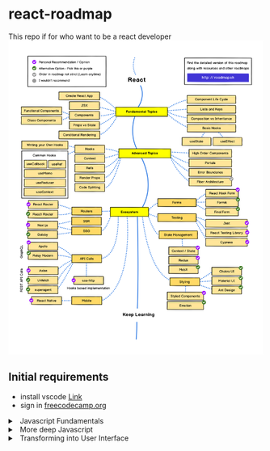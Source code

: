 # react-roadmap
This repo if for who want to be a react developer
![React Roadmap](img/frontend.png)


## Initial requirements
 - install vscode [Link](https://code.visualstudio.com/)
 - sign in [freecodecamp.org](https://www.freecodecamp.org/learn/)


<details>
<summary>
<a class="btnfire small stroke"><em class="fas fa-chevron-circle-down"></em>&nbsp;&nbsp;Javascript Fundamentals</a>    
</summary>

### 🔰 Introduction
 - [An Introduction to JavaScript](https://javascript.info/intro)
 - [Developer console](https://javascript.info/devtools)
 - [Hello world](https://javascript.info/hello-world)


### 🔰 JavaScript Fundamentals
 - [Variables](https://javascript.info/variables)
 - [Data types](https://javascript.info/types)
 - [Interaction: alert, prompt, confirm](https://javascript.info/alert-prompt-confirm)
 - [Basic operators, maths](https://javascript.info/operators)
 - [Comparisons](https://javascript.info/comparison)
 - **[Homework](javascript/homework/javascript_fundamentals.md)**


### 🔰 Operators
 - [Conditional branching: if, '?'](https://javascript.info/ifelse)
 - [Logical operators](https://javascript.info/logical-operators)
 - [Nullish coalescing operator '??'](https://javascript.info/nullish-coalescing-operator)
 - [Loops: while and for](https://javascript.info/while-for)
 - [The "switch" statement](https://javascript.info/switch)
  - **[Homework](javascript/homework/operators.md)**


### 🔰 Data types
 - [Primitives](https://javascript.info/primitives-methods)
 - [Numbers](https://javascript.info/number)
 - [Strings](https://javascript.info/string)
 - [Arrays](https://javascript.info/array)
 - [Array methods](https://javascript.info/array-methods)
 - [Destructuring methods](https://javascript.info/destructuring-assignment)

### 🔰 Functions
 - [Functions](https://javascript.info/function-basics)
 - [Function expressions](https://javascript.info/function-expressions)
 - [Arrow functions, the basics](https://javascript.info/arrow-functions-basics)
 - [The "new Function" syntax](https://javascript.info/new-function)
 - [Decorators and forwarding, call/apply](https://javascript.info/call-apply-decorators)
 - [Function binding](https://javascript.info/bind)
 - **[Homework](javascript/homework/functions.md)**


### 🔰 Objects
 - [Objects](https://javascript.info/object)
 - [Primitives](https://javascript.info/primitives-methods)
 - [Reference Type](https://javascript.info/reference-type)
 - [Object references and copying](https://javascript.info/object-copy)
 - [Object keys](https://javascript.info/keys-values-entries)
 - [Garbage collection](https://javascript.info/garbage-collection)
 - [Object methods, "this"](https://javascript.info/object-methods)
 - [Constructor, operator "new"](https://javascript.info/constructor-new)
 - [Optional chaining '?'](https://javascript.info/optional-chaining)
 - [JSON](https://javascript.info/json)
 - 
 - **[Homework](javascript/homework/objects.md)**

### 🔰 Additional topics part one
 - [Rest parameters and spread syntax](https://javascript.info/rest-parameters-spread)
 - [Data time](https://javascript.info/date)
 - [Variable scope, closure](https://javascript.info/closure)
 - [Global object](https://javascript.info/global-object)
 - [Scheduling: setTimeout and setInterval](https://javascript.info/settimeout-setinterval)
 - [Arrow functions revisited](https://javascript.info/arrow-functions)

### 🔰 Main Concepts
- [Hello World](https://reactjs.org/docs/hello-world.html)
- [Introducing JSX](https://reactjs.org/docs/introducing-jsx.html)
- [Rendering Elements](https://reactjs.org/docs/rendering-elements.html)
- [Components and Props](https://reactjs.org/docs/components-and-props.html)
- [State and Lifecycle](https://reactjs.org/docs/state-and-lifecycle.html)
- [ Handling Events](https://reactjs.org/docs/handling-events.html)
- [Conditional Rendering](https://reactjs.org/docs/conditional-rendering.html)
- [Lists and Keys](https://reactjs.org/docs/lists-and-keys.html)
- [Forms](https://reactjs.org/docs/forms.html)
- [Lifting State Up](https://reactjs.org/docs/lifting-state-up.html)
- [Composition vs Inheritance](https://reactjs.org/docs/lifting-state-up.html)
- [Thinking In React](https://reactjs.org/docs/thinking-in-react.html)

### 🔰 ADVANCED GUIDES
- [Accessibility](https://reactjs.org/docs/accessibility.html)
- [Code-Splitting](https://reactjs.org/docs/code-splitting.html)
- [Context](https://reactjs.org/docs/context.html)
- [Error Boundaries](https://reactjs.org/docs/error-boundaries.html)
- [Forwarding Refs](https://reactjs.org/docs/forwarding-refs.html)
- [Fragments](https://reactjs.org/docs/fragments.html)
- [Higher-Order Components](https://reactjs.org/docs/higher-order-components.html)
- [Integrating with Other Libraries](https://reactjs.org/docs/integrating-with-other-libraries.html)
- [JSX In Depth](https://reactjs.org/docs/jsx-in-depth.html)
- [Optimizing Performance](https://reactjs.org/docs/optimizing-performance.html)
- [Portals](https://reactjs.org/docs/portals.html)
- [Profiler](https://reactjs.org/docs/profiler.html)
- [React Without ES6](https://reactjs.org/docs/react-without-es6.html)
- [React Without JSX](https://reactjs.org/docs/react-without-jsx.html)
- [Reconciliation](https://reactjs.org/docs/reconciliation.html)
- [Refs and the DOM](https://reactjs.org/docs/refs-and-the-dom.html)
- [Render Props](https://reactjs.org/docs/render-props.html)
- [Static Type Checking](https://reactjs.org/docs/static-type-checking.html)
- [Strict Mode](https://reactjs.org/docs/strict-mode.html)
- [Typechecking With PropTypes](https://reactjs.org/docs/typechecking-with-proptypes.html)
- [Uncontrolled Components](https://reactjs.org/docs/uncontrolled-components.html)
- [Web Components](https://reactjs.org/docs/web-components.html)
- []
  

 ### 🔰 API REFERENCE
- [React](https://reactjs.org/docs/react-api.html)
- [React.Component](https://reactjs.org/docs/react-component.html)
- [ReactDOM](https://reactjs.org/docs/react-dom.html)
- [ReactDOMServer](https://reactjs.org/docs/react-dom-server.html)
- [DOM Elements](https://reactjs.org/docs/dom-elements.html)
- [SyntheticEvent](https://reactjs.org/docs/events.html)
- [Test Utilities](https://reactjs.org/docs/test-utils.html)
- [Test Renderer](https://reactjs.org/docs/test-renderer.html)
- [JS Environment Requirements](https://reactjs.org/docs/javascript-environment-requirements.html)
- [Glossaryhttps://reactjs.org/docs/glossary.html]

### 🔰 HOOKS
- [Introducing Hooks](https://reactjs.org/docs/hooks-intro.html)
- [Hooks at a Glance](https://reactjs.org/docs/hooks-overview.html)
- [Using the State Hook](https://reactjs.org/docs/hooks-state.html)
- [Using the Effect Hook](https://reactjs.org/docs/hooks-effect.html)
- [Rules of Hooks](https://reactjs.org/docs/hooks-rules.html)
- [Building Your Own Hooks](https://reactjs.org/docs/hooks-custom.html)
- [Hooks API Reference](https://reactjs.org/docs/hooks-reference.html)
- [ Hooks FAQ](https://reactjs.org/docs/hooks-faq.html)
</details>

<details>
<summary>
<a class="btnfire small stroke"><em class="fas fa-chevron-circle-down"></em>&nbsp;&nbsp;More deep Javascript </a>    
</summary>


### 🔰 Class 
 - [Class basic syntax](https://javascript.info/class)
 - [Class inheritance](https://javascript.info/class-inheritance)
 - [Static properties and methods](https://javascript.info/static-properties-methods)
 - [Private and protected properties and methods](https://javascript.info/private-protected-properties-methods)
 - [Extending built-in classes](https://javascript.info/extend-natives)


### 🔰 Additional topics part two
 - [Error handling, "try...catch"](https://javascript.info/try-catch)
 - [Custom errors, extending Error](https://javascript.info/custom-errors)
 - [Modules, introduction](https://javascript.info/modules-intro)
 - [Export and Import](https://javascript.info/import-export)
 - [Dynamic imports](https://javascript.info/modules-dynamic-imports)
 - [Mixins](https://javascript.info/mixins)


### 🔰 Promise async/await
 - [Introduction: callbacks](https://javascript.info/callbacks)
 - [Promise](https://javascript.info/promise-basics)
 - [Promises chaining](https://javascript.info/promise-chaining)
 - [Error handling with promises](https://javascript.info/promise-error-handling)
 - [Async/await](https://javascript.info/async-await)
 - [Generators](https://javascript.info/generators)
 - [Async iteration and generators](https://javascript.info/async-iterators-generators)


### 🔰 Network requests
 - [Fetch](https://javascript.info/fetch)
 - [FormData](https://javascript.info/formdata)
 - [Fetch progress](https://javascript.info/fetch-progress)

</details>



<details>

<summary>
<a class="btnfire small stroke"><em class="fas fa-chevron-circle-down"></em>&nbsp;&nbsp;Transforming into User Interface </a>    
</summary>

### 🔰 DOM
 - [Browser environment, specs](https://javascript.info/browser-environment)
 - [DOM tree](https://javascript.info/dom-nodes)
 - [Walking the DOM](https://javascript.info/dom-navigation)
 - [Searching: getElement*, querySelector*](https://javascript.info/searching-elements-dom)
 - [Node properties: type, tag and contents](https://javascript.info/basic-dom-node-properties)
 - [Attributes and properties  ](https://javascript.info/dom-attributes-and-properties)
 - [Modifying the document](https://javascript.info/modifying-document)
 - [Styles and classes](https://javascript.info/styles-and-classes)
 - [Element size and scrolling](https://javascript.info/size-and-scroll)
 - [https://javascript.info/size-and-scroll-window](Window sizes and scrolling)
 - [Coordinates](https://javascript.info/coordinates)

### 🔰 Introduction to Events
 - [Introduction to browser events](https://javascript.info/introduction-browser-events)
 - [Bubbling and capturing](https://javascript.info/bubbling-and-capturing)
 - [Event delegation](https://javascript.info/event-delegation)
 - [Browser default actions](https://javascript.info/default-browser-action)
 - [Dispatching custom events](https://javascript.info/dispatch-events)

### 🔰 Introduction to Events


</details>
